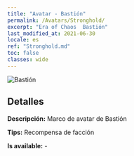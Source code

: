 ```yaml
---
title: "Avatar - Bastión"
permalink: /Avatars/Stronghold/
excerpt: "Era of Chaos  Bastión"
last_modified_at: 2021-06-30
locale: es
ref: "Stronghold.md"
toc: false
classes: wide
---
```

 ![Bastión](/images/a/avatarFrame_4.png)

## Detalles

 **Descripción:** Marco de avatar de Bastión 

 **Tips:** Recompensa de facción 

 **Is available:**  - 

